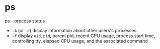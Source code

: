 # ps #

ps - process status

- `-A` (or `-e`) display information about other users's processes
- `-f` display `uid`, `pid`, parent pid, recent CPU usage, process start
time, controlling tty, elapsed CPU usage, and the associated command